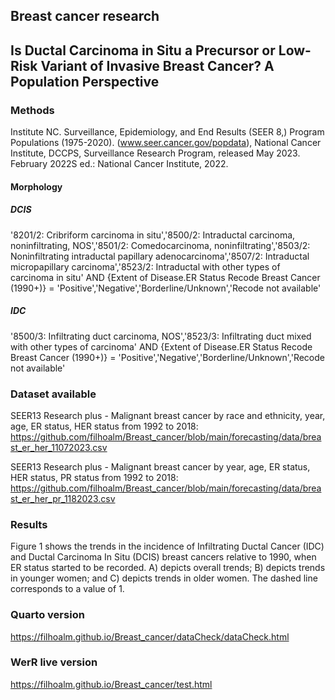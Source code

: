## Breast cancer research

## Is Ductal Carcinoma in Situ a Precursor or Low-Risk Variant of Invasive Breast Cancer? A Population Perspective

### Methods

Institute NC. Surveillance, Epidemiology, and End Results (SEER 8,) Program Populations (1975-2020). (www.seer.cancer.gov/popdata), National Cancer Institute, DCCPS, Surveillance Research Program, released May 2023. February 2022S ed.: National Cancer Institute, 2022.

#### Morphology

##### DCIS

'8201/2: Cribriform carcinoma in situ','8500/2: Intraductal carcinoma, noninfiltrating, NOS','8501/2: Comedocarcinoma, noninfiltrating','8503/2: Noninfiltrating intraductal papillary adenocarcinoma','8507/2: Intraductal micropapillary carcinoma','8523/2: Intraductal with other types of carcinoma in situ' AND {Extent of Disease.ER Status Recode Breast Cancer (1990+)} = 'Positive','Negative','Borderline/Unknown','Recode not available'

##### IDC

'8500/3: Infiltrating duct carcinoma, NOS','8523/3: Infiltrating duct mixed with other types of carcinoma' AND {Extent of Disease.ER Status Recode Breast Cancer (1990+)} = 'Positive','Negative','Borderline/Unknown','Recode not available'


### Dataset available
SEER13 Research plus - Malignant breast cancer by race and ethnicity, year, age, ER status, HER status from 1992 to 2018: https://github.com/filhoalm/Breast_cancer/blob/main/forecasting/data/breast_er_her_11072023.csv

SEER13 Research plus - Malignant breast cancer by year, age, ER status, HER status, PR status from 1992 to 2018: 
https://github.com/filhoalm/Breast_cancer/blob/main/forecasting/data/breast_er_her_pr_1182023.csv


### Results


Figure 1 shows the trends in the incidence of Infiltrating Ductal Cancer (IDC) and Ductal Carcinoma In Situ (DCIS) breast cancers relative to 1990, when ER status started to be recorded. A) depicts overall trends; B) depicts trends in younger women; and C) depicts trends in older women. The dashed line corresponds to a value of 1.

### Quarto version
https://filhoalm.github.io/Breast_cancer/dataCheck/dataCheck.html

### WerR live version
https://filhoalm.github.io/Breast_cancer/test.html

